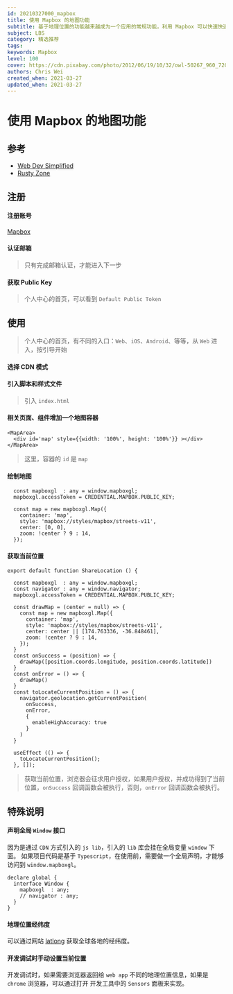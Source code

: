 ```yaml
---
id: 20210327000_mapbox
title: 使用 Mapbox 的地图功能
subtitle: 基于地理位置的功能越来越成为一个应用的常规功能，利用 Mapbox 可以快速快速引入地图、定位、等一系列地理位置相关的功能
subject: LBS
category: 精选推荐
tags: 
keywords: Mapbox
level: 100
cover: https://cdn.pixabay.com/photo/2012/06/19/10/32/owl-50267_960_720.jpg
authors: Chris Wei
created_when: 2021-03-27
updated_when: 2021-03-27
---
```


# 使用 Mapbox 的地图功能

## 参考

- [Web Dev Simplified](watch?v=OySigNMXOZU)
- [Rusty Zone](watch?v=pL7_hCbwTHo)

## 注册

#### 注册账号

[Mapbox](https://www.mapbox.com/)

#### 认证邮箱

> 只有完成邮箱认证，才能进入下一步

#### 获取 Public Key

> 个人中心的首页，可以看到 `Default Public Token`

## 使用

> 个人中心的首页，有不同的入口：`Web`、`iOS`、`Android`、等等，从 `Web` 进入，按引导开始

#### 选择 CDN 模式

#### 引入脚本和样式文件

> 引入 `index.html`

#### 相关页面、组件增加一个地图容器

```
<MapArea>
  <div id='map' style={{width: '100%', height: '100%'}} ></div>
</MapArea>
```

> 这里，容器的 `id` 是 `map`

#### 绘制地图

```
  const mapboxgl  : any = window.mapboxgl;
  mapboxgl.accessToken = CREDENTIAL.MAPBOX.PUBLIC_KEY;

  const map = new mapboxgl.Map({
    container: 'map',
    style: 'mapbox://styles/mapbox/streets-v11',
    center: [0, 0],
    zoom: !center ? 9 : 14,
  });
```

#### 获取当前位置

```
export default function ShareLocation () {

  const mapboxgl  : any = window.mapboxgl;
  const navigator : any = window.navigator;
  mapboxgl.accessToken = CREDENTIAL.MAPBOX.PUBLIC_KEY;

  const drawMap = (center = null) => {
    const map = new mapboxgl.Map({
      container: 'map',
      style: 'mapbox://styles/mapbox/streets-v11',
      center: center || [174.763336, -36.848461],
      zoom: !center ? 9 : 14,
    });
  }
  const onSuccess = (position) => {
    drawMap([position.coords.longitude, position.coords.latitude])
  }
  const onError = () => {
    drawMap()
  }
  const toLocateCurrentPosition = () => {
    navigator.geolocation.getCurrentPosition(
      onSuccess,
      onError,
      {
        enableHighAccuracy: true
      }
    )
  }

  useEffect (() => {
    toLocateCurrentPosition();
  }, []);

```

> 获取当前位置，浏览器会征求用户授权，如果用户授权，并成功得到了当前位置，`onSuccess` 回调函数会被执行，否则，`onError` 回调函数会被执行。

## 特殊说明

#### 声明全局 `Window` 接口

因为是通过 `CDN` 方式引入的 `js lib`，引入的 `lib` 库会挂在全局变量 `window` 下面。
如果项目代码是基于 `Typescript`，在使用前，需要做一个全局声明，才能够访问到 `window.mapboxgl`。

```
declare global {
  interface Window {
    mapboxgl  : any;
    // navigator : any;
  }
}
```

#### 地理位置经纬度

可以通过网站 [latlong](https://www.latlong.net/) 获取全球各地的经纬度。

#### 开发调试时手动设置当前位置

开发调试时，如果需要浏览器返回给 `web app` 不同的地理位置信息，如果是 `chrome` 浏览器，可以通过打开 开发工具中的 `Sensors` 面板来实现。
